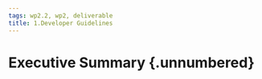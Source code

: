 ```yaml
---
tags: wp2.2, wp2, deliverable
title: 1.Developer Guidelines
---
```


# Executive Summary {.unnumbered}